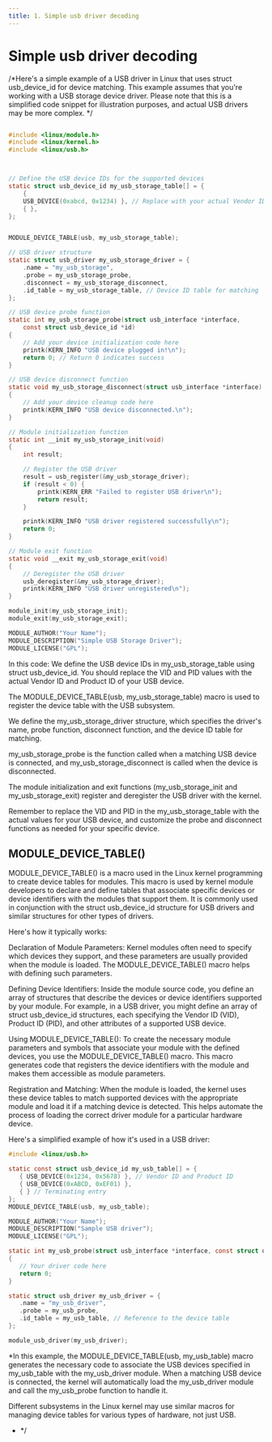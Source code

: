 ```yaml
---
title: 1. Simple usb driver decoding 
---
```

# Simple usb driver decoding 
/*Here's a simple example of a USB driver in Linux that uses struct usb_device_id for device matching. This example assumes that you're working with a USB storage device driver. Please note that this is a simplified code snippet for illustration purposes, and actual USB drivers may be more complex.
*/


``` c 

#include <linux/module.h>
#include <linux/kernel.h>
#include <linux/usb.h>



// Define the USB device IDs for the supported devices
static struct usb_device_id my_usb_storage_table[] = {
    { 
    USB_DEVICE(0xabcd, 0x1234) }, // Replace with your actual Vendor ID (VID) and Product ID (PID)
    { },
};


MODULE_DEVICE_TABLE(usb, my_usb_storage_table);

// USB driver structure
static struct usb_driver my_usb_storage_driver = {
    .name = "my_usb_storage",
    .probe = my_usb_storage_probe,
    .disconnect = my_usb_storage_disconnect,
    .id_table = my_usb_storage_table, // Device ID table for matching
};

// USB device probe function
static int my_usb_storage_probe(struct usb_interface *interface,
    const struct usb_device_id *id)
{
    // Add your device initialization code here
    printk(KERN_INFO "USB device plugged in!\n");
    return 0; // Return 0 indicates success
}

// USB device disconnect function
static void my_usb_storage_disconnect(struct usb_interface *interface)
{
    // Add your device cleanup code here
    printk(KERN_INFO "USB device disconnected.\n");
}

// Module initialization function
static int __init my_usb_storage_init(void)
{
    int result;

    // Register the USB driver
    result = usb_register(&my_usb_storage_driver);
    if (result < 0) {
        printk(KERN_ERR "Failed to register USB driver\n");
        return result;
    }

    printk(KERN_INFO "USB driver registered successfully\n");
    return 0;
}

// Module exit function
static void __exit my_usb_storage_exit(void)
{
    // Deregister the USB driver
    usb_deregister(&my_usb_storage_driver);
    printk(KERN_INFO "USB driver unregistered\n");
}

module_init(my_usb_storage_init);
module_exit(my_usb_storage_exit);

MODULE_AUTHOR("Your Name");
MODULE_DESCRIPTION("Simple USB Storage Driver");
MODULE_LICENSE("GPL");
```

 In this code: We define the USB device IDs in my_usb_storage_table using struct usb_device_id. You should replace the VID and PID values with the actual Vendor ID and Product ID of your USB device.

The MODULE_DEVICE_TABLE(usb, my_usb_storage_table) macro is used to register the device table with the USB subsystem.

We define the my_usb_storage_driver structure, which specifies the driver's name, probe function, disconnect function, and the device ID table for matching.

my_usb_storage_probe is the function called when a matching USB device is connected, and my_usb_storage_disconnect is called when the device is disconnected.

The module initialization and exit functions (my_usb_storage_init and my_usb_storage_exit) register and deregister the USB driver with the kernel.

Remember to replace the VID and PID in the my_usb_storage_table with the actual values for your USB device, and customize the probe and disconnect functions as needed for your specific device.

## MODULE_DEVICE_TABLE()
 MODULE_DEVICE_TABLE() is a macro used in the Linux kernel programming to create device tables for modules. This macro is used by kernel module developers to declare and define tables that associate specific devices or device identifiers with the modules that support them. It is commonly used in conjunction with the struct usb_device_id structure for USB drivers and similar structures for other types of drivers.

Here's how it typically works:

Declaration of Module Parameters: Kernel modules often need to specify which devices they support, and these parameters are usually provided when the module is loaded. The MODULE_DEVICE_TABLE() macro helps with defining such parameters.

Defining Device Identifiers: Inside the module source code, you define an array of structures that describe the devices or device identifiers supported by your module. For example, in a USB driver, you might define an array of struct usb_device_id structures, each specifying the Vendor ID (VID), Product ID (PID), and other attributes of a supported USB device.

Using MODULE_DEVICE_TABLE(): To create the necessary module parameters and symbols that associate your module with the defined devices, you use the MODULE_DEVICE_TABLE() macro. This macro generates code that registers the device identifiers with the module and makes them accessible as module parameters.

Registration and Matching: When the module is loaded, the kernel uses these device tables to match supported devices with the appropriate module and load it if a matching device is detected. This helps automate the process of loading the correct driver module for a particular hardware device.

Here's a simplified example of how it's used in a USB driver:
 ```c 
#include <linux/usb.h>

static const struct usb_device_id my_usb_table[] = {
    { USB_DEVICE(0x1234, 0x5678) }, // Vendor ID and Product ID
    { USB_DEVICE(0xABCD, 0xEF01) },
    { } // Terminating entry
};
MODULE_DEVICE_TABLE(usb, my_usb_table);

MODULE_AUTHOR("Your Name");
MODULE_DESCRIPTION("Sample USB driver");
MODULE_LICENSE("GPL");

static int my_usb_probe(struct usb_interface *interface, const struct usb_device_id *id)
{
    // Your driver code here
    return 0;
}

static struct usb_driver my_usb_driver = {
    .name = "my_usb_driver",
    .probe = my_usb_probe,
    .id_table = my_usb_table, // Reference to the device table
};

module_usb_driver(my_usb_driver);
```

 *In this example, the MODULE_DEVICE_TABLE(usb, my_usb_table) macro generates the necessary code to associate the USB devices specified in my_usb_table with the my_usb_driver module. When a matching USB device is connected, the kernel will automatically load the my_usb_driver module and call the my_usb_probe function to handle it.

Different subsystems in the Linux kernel may use similar macros for managing device tables for various types of hardware, not just USB.
 * */
